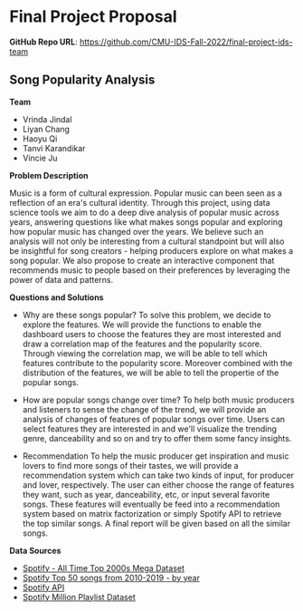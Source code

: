 # Final Project Proposal

**GitHub Repo URL**: https://github.com/CMU-IDS-Fall-2022/final-project-ids-team

## Song Popularity Analysis

**Team** 
* Vrinda Jindal
* Liyan Chang
* Haoyu Qi
* Tanvi Karandikar
* Vincie Ju

**Problem Description**

Music is a form of cultural expression. Popular music can been seen as a reflection of an era's cultural identity. Through this project, using data science tools we aim to do a deep dive analysis of popular music across years, answering questions like what makes songs popular and exploring how popular music has changed over the years. We believe such an analysis will not only be interesting from a cultural standpoint but will also be insightful for song creators - helping producers explore on what makes a song popular. We also propose to create an interactive component that recommends music to people based on their preferences by leveraging the power of data and patterns.


**Questions and Solutions**
- Why are these songs popular?
To solve this problem, we decide to explore the features. We will provide the functions to enable the dashboard users to choose the features they are most interested and draw a correlation map of the features and the popularity score. Through viewing the correlation map, we will be able to tell which features contribute to the popularity score. Moreover combined with the distribution of the features, we will be able to tell the propertie of the popular songs.

- How are popular songs change over time?
To help both music producers and listeners to sense the change of the trend, we will provide an analysis of changes of features of popular songs over time. Users can select features they are interested in and we'll visualize the trending genre, danceability and so on and try to offer them some fancy insights.

- Recommendation
To help the music producer get inspiration and music lovers to find more songs of their tastes, we will provide a recommendation system which can take two kinds of input, for producer and lover, respectively. The user can either choose the range of features they want, such as year, danceability, etc, or input several favorite songs. These features will eventually be feed into a recommendation system based on matrix factorization or simply Spotify API to retrieve the top similar songs. A final report will be given based on all the similar songs.  

**Data Sources**
- [Spotify - All Time Top 2000s Mega Dataset](https://www.kaggle.com/datasets/iamsumat/spotify-top-2000s-mega-dataset)
- [Spotify Top 50 songs from 2010-2019 - by year](https://www.kaggle.com/datasets/leonardopena/top-spotify-songs-from-20102019-by-year)
- [Spotify API](https://developer.spotify.com/documentation/web-api/)
- [Spotify Million Playlist Dataset](https://www.aicrowd.com/challenges/spotify-million-playlist-dataset-challenge)
